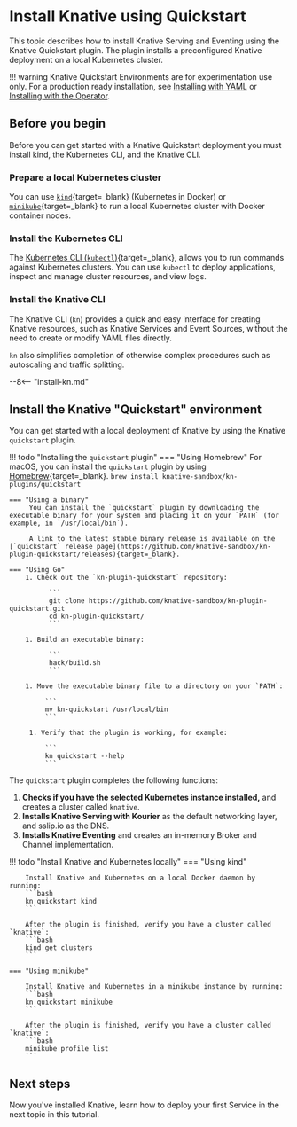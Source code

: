# Install Knative using Quickstart

This topic describes how to install Knative Serving and Eventing using
the Knative Quickstart plugin.
The plugin installs a preconfigured Knative deployment on a local Kubernetes cluster.

!!! warning
    Knative Quickstart Environments are for experimentation use only. For a production ready installation, see [Installing with YAML](../install/serving/install-serving-with-yaml.md) or [Installing with the Operator](../install/operator/knative-with-operators.md).

## Before you begin

Before you can get started with a Knative Quickstart deployment you must install kind, the Kubernetes CLI, and the Knative CLI.

### Prepare a local Kubernetes cluster

You can use [`kind`](https://kind.sigs.k8s.io/docs/user/quick-start){target=_blank} (Kubernetes in Docker) or [`minikube`](https://minikube.sigs.k8s.io/docs/start/){target=_blank} to run a local Kubernetes cluster with Docker container nodes.

### Install the Kubernetes CLI

The [Kubernetes CLI (`kubectl`)](https://kubernetes.io/docs/tasks/tools/install-kubectl){target=_blank}, allows you to run commands against Kubernetes clusters. You can use `kubectl` to deploy applications, inspect and manage cluster resources, and view logs.

### Install the Knative CLI

The Knative CLI (`kn`) provides a quick and easy interface for creating Knative resources, such as Knative Services and Event Sources, without the need to create or modify YAML files directly.

`kn` also simplifies completion of otherwise complex procedures such as autoscaling and traffic splitting.

--8<-- "install-kn.md"

## Install the Knative "Quickstart" environment

You can get started with a local deployment of Knative by using the Knative `quickstart` plugin.

!!! todo "Installing the `quickstart` plugin"
    === "Using Homebrew"
        For macOS, you can install the `quickstart` plugin by using [Homebrew](https://brew.sh){target=_blank}.
            ```
            brew install knative-sandbox/kn-plugins/quickstart
            ```

    === "Using a binary"
         You can install the `quickstart` plugin by downloading the executable binary for your system and placing it on your `PATH` (for example, in `/usr/local/bin`).

         A link to the latest stable binary release is available on the [`quickstart` release page](https://github.com/knative-sandbox/kn-plugin-quickstart/releases){target=_blank}.

    === "Using Go"
        1. Check out the `kn-plugin-quickstart` repository:

              ```
              git clone https://github.com/knative-sandbox/kn-plugin-quickstart.git
              cd kn-plugin-quickstart/
              ```

        1. Build an executable binary:

              ```
              hack/build.sh
              ```

        1. Move the executable binary file to a directory on your `PATH`:

             ```
             mv kn-quickstart /usr/local/bin
             ```

         1. Verify that the plugin is working, for example:

             ```
             kn quickstart --help
             ```

The `quickstart` plugin completes the following functions:

1. **Checks if you have the selected Kubernetes instance installed,** and creates a cluster called `knative`.
2. **Installs Knative Serving with Kourier** as the default networking layer, and sslip.io as the DNS.
3. **Installs Knative Eventing** and creates an in-memory Broker and Channel implementation.


!!! todo "Install Knative and Kubernetes locally"
    === "Using kind"

        Install Knative and Kubernetes on a local Docker daemon by running:
        ```bash
        kn quickstart kind
        ```

        After the plugin is finished, verify you have a cluster called `knative`:
        ```bash
        kind get clusters
        ```

    === "Using minikube"

        Install Knative and Kubernetes in a minikube instance by running:
        ```bash
        kn quickstart minikube
        ```

        After the plugin is finished, verify you have a cluster called `knative`:
        ```bash
        minikube profile list
        ```

## Next steps

Now you've installed Knative, learn how to deploy your first Service in the
next topic in this tutorial.
